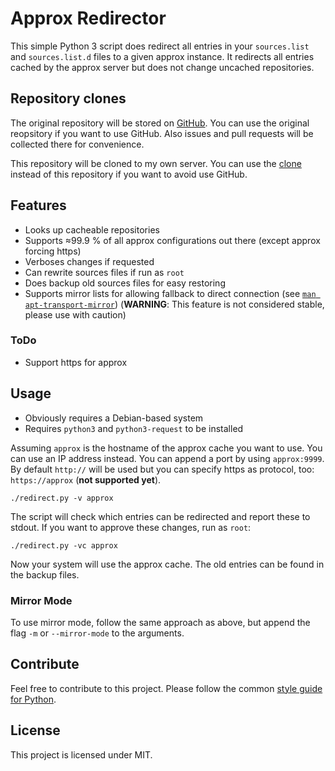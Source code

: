 # Approx Redirector

This simple Python 3 script does redirect all entries in your `sources.list` and `sources.list.d` files to a given approx instance.
It redirects all entries cached by the approx server
but does not change uncached repositories.

## Repository clones

The original repository will be stored on [GitHub](https://github.com/Zocker1999NET/approx-redirect).
You can use the original reopsitory if you want to use GitHub.
Also issues and pull requests will be collected there for convenience.

This repository will be cloned to my own server.
You can use the [clone](https://git.banananet.work/zocker/approx-redirect) instead of this repository
if you want to avoid use GitHub.

## Features

- Looks up cacheable repositories
- Supports ≈99.9 % of all approx configurations out there (except approx forcing https)
- Verboses changes if requested
- Can rewrite sources files if run as `root`
- Does backup old sources files for easy restoring
- Supports mirror lists for allowing fallback to direct connection (see [`man apt-transport-mirror`](https://manpages.debian.org/buster/apt/apt-transport-mirror.1.en.html))
  (**WARNING**: This feature is not considered stable, please use with caution)

### ToDo

- Support https for approx

## Usage

- Obviously requires a Debian-based system
- Requires `python3` and `python3-request` to be installed

Assuming `approx` is the hostname of the approx cache you want to use.
You can use an IP address instead.
You can append a port by using `approx:9999`.
By default `http://` will be used
but you can specify https as protocol, too: `https://approx` (**not supported yet**).

```
./redirect.py -v approx
```

The script will check which entries can be redirected
and report these to stdout.
If you want to approve these changes, run as `root`:

```
./redirect.py -vc approx
```

Now your system will use the approx cache.
The old entries can be found in the backup files.

### Mirror Mode

To use mirror mode, follow the same approach as above,
but append the flag `-m` or `--mirror-mode` to the arguments.

## Contribute

Feel free to contribute to this project.
Please follow the common [style guide for Python](https://www.python.org/dev/peps/pep-0008/).

## License

This project is licensed under MIT.
